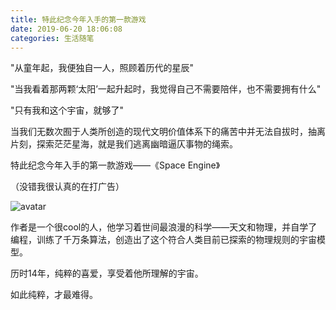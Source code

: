 ```yaml
---
title: 特此纪念今年入手的第一款游戏
date: 2019-06-20 18:06:08
categories: 生活随笔 
---
```


"从童年起，我便独自一人，照顾着历代的星辰"

"当我看着那两颗‘太阳’一起升起时，我觉得自己不需要陪伴，也不需要拥有什么"

"只有我和这个宇宙，就够了"

 

当我们无数次囿于人类所创造的现代文明价值体系下的痛苦中并无法自拔时，抽离片刻，探索茫茫星海，就是我们逃离幽暗逼仄事物的绳索。

 

特此纪念今年入手的第一款游戏——《Space Engine》

（没错我很认真的在打广告）

![avatar](https://img2018.cnblogs.com/blog/1549437/201906/1549437-20190620175745367-1069583508.jpg)

作者是一个很cool的人，他学习着世间最浪漫的科学——天文和物理，并自学了编程，训练了千万条算法，创造出了这个符合人类目前已探索的物理规则的宇宙模型。

历时14年，纯粹的喜爱，享受着他所理解的宇宙。

如此纯粹，才最难得。